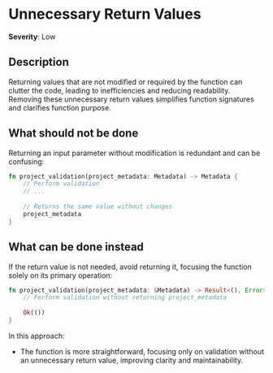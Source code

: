 # Unnecessary Return Values

**Severity**: Low

## Description

Returning values that are not modified or required by the function can clutter the code, leading to inefficiencies and
reducing readability. Removing these unnecessary return values simplifies function signatures and clarifies function
purpose.

## What should not be done

Returning an input parameter without modification is redundant and can be confusing:

```rust
fn project_validation(project_metadata: Metadata) -> Metadata {
    // Perform validation
    // ...
    
    // Returns the same value without changes
    project_metadata
}
```

## What can be done instead

If the return value is not needed, avoid returning it, focusing the function solely on its primary operation:

```rust
fn project_validation(project_metadata: &Metadata) -> Result<(), Error> {
    // Perform validation without returning project_metadata
    
    Ok(())
}
```

In this approach:

- The function is more straightforward, focusing only on validation without an unnecessary return value, improving
  clarity and maintainability.
